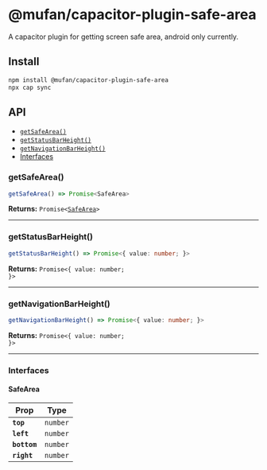 # @mufan/capacitor-plugin-safe-area

A capacitor plugin for getting screen safe area, android only currently.

## Install

```bash
npm install @mufan/capacitor-plugin-safe-area
npx cap sync
```

## API

<docgen-index>

* [`getSafeArea()`](#getsafearea)
* [`getStatusBarHeight()`](#getstatusbarheight)
* [`getNavigationBarHeight()`](#getnavigationbarheight)
* [Interfaces](#interfaces)

</docgen-index>

<docgen-api>
<!--Update the source file JSDoc comments and rerun docgen to update the docs below-->

### getSafeArea()

```typescript
getSafeArea() => Promise<SafeArea>
```

**Returns:** <code>Promise&lt;<a href="#safearea">SafeArea</a>&gt;</code>

--------------------


### getStatusBarHeight()

```typescript
getStatusBarHeight() => Promise<{ value: number; }>
```

**Returns:** <code>Promise&lt;{ value: number; }&gt;</code>

--------------------


### getNavigationBarHeight()

```typescript
getNavigationBarHeight() => Promise<{ value: number; }>
```

**Returns:** <code>Promise&lt;{ value: number; }&gt;</code>

--------------------


### Interfaces


#### SafeArea

| Prop         | Type                |
| ------------ | ------------------- |
| **`top`**    | <code>number</code> |
| **`left`**   | <code>number</code> |
| **`bottom`** | <code>number</code> |
| **`right`**  | <code>number</code> |

</docgen-api>
